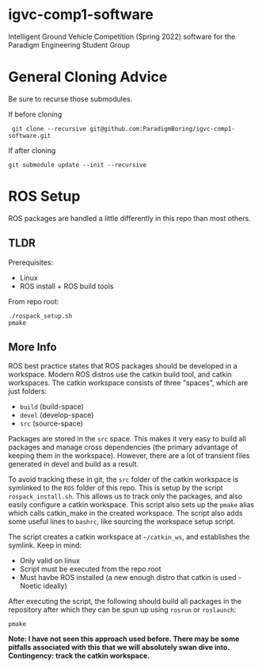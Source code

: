 # igvc-comp1-software
Intelligent Ground Vehicle Competition (Spring 2022) software for the Paradigm Engineering Student Group

# General Cloning Advice
Be sure to recurse those submodules. 

If before cloning
```
 git clone --recursive git@github.com:ParadigmBoring/igvc-comp1-software.git
```

If after cloning
```
git submodule update --init --recursive
```

# ROS Setup
ROS packages are handled a little differently in this repo than most others.

## TLDR
Prerequisites:
- Linux
- ROS install + ROS build tools

From repo root:
```
./rospack_setup.sh
pmake
```

## More Info
ROS best practice states that ROS packages should be developed in a workspace. Modern 
ROS distros use the catkin build tool, and catkin workspaces. The catkin workspace consists
of three "spaces", which are just folders:
- `build` (build-space)
- `devel` (develop-space)
- `src`   (source-space)

Packages are stored in the `src` space. This makes it very easy to build all packages 
and manage cross dependencies (the primary advantage of keeping them in the workspace).
However, there are a lot of transient files generated in devel and build as a result.

To avoid tracking these in git, the `src` folder of the catkin workspace is symlinked
to the `ROS` folder of this repo. This is setup by the script `rospack_install.sh`. This allows
us to track only the packages, and also easily configure a catkin workspace. This script
also sets up the `pmake` alias which calls catkin_make in the created workspace. The script
also adds some useful lines to `bashrc`, like sourcing the workspace setup script.  

The script creates a catkin workspace at `~/catkin_ws`, and establishes the symlink. Keep in
mind:
- Only valid on linux
- Script must be executed from the repo root
- Must havbe ROS installed (a new enough distro that catkin is used - Noetic ideally)

After executing the script, the following should build all packages in the repository
after which they can be spun up using `rosrun` or `roslaunch`:
```
pmake
```

**Note: I have not seen this approach used before. There may be some pitfalls associated
with this that we will absolutely swan dive into. Contingency: track the catkin workspace.**
